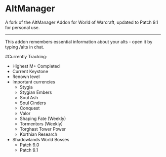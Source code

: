 # AltManager
A fork of the AltManager Addon for World of Warcraft, updated to Patch 9.1 for personal use.

---

This addon remembers essential information about your alts - open it by typing /alts in chat.

#Currently Tracking:

* Highest M+ Completed
* Current Keystone
* Renown level
* Important currencies
  * Stygia
  * Stygian Embers
  * Soul Ash
  * Soul Cinders
  * Conquest
  * Valor
  * Shaping Fate (Weekly)
  * Tormentors (Weekly)
  * Torghast Tower Power
  * Korthian Research
* Shadowlands World Bosses
  * Patch 9.0
  * Patch 9.1
